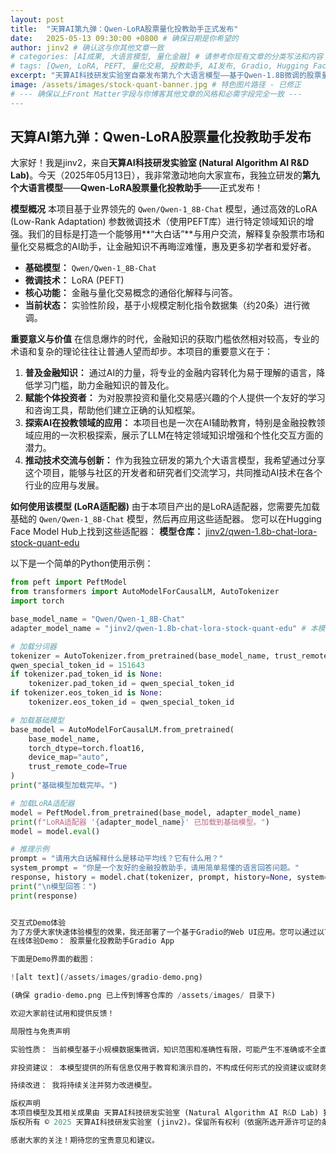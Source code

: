 ```yaml
---
layout: post
title:  "天算AI第九弹：Qwen-LoRA股票量化投教助手正式发布"
date:   2025-05-13 09:30:00 +0800 # 确保日期是你希望的
author: jinv2 # 确认这与你其他文章一致
# categories: [AI成果, 大语言模型, 量化金融] # 请参考你现有文章的分类写法和内容
# tags: [Qwen, LoRA, PEFT, 量化交易, 投教助手, AI发布, Gradio, Hugging Face] # 请参考你现有文章的标签写法和内容
excerpt: "天算AI科技研发实验室自豪发布第九个大语言模型——基于Qwen-1.8B微调的股票量化投教助手。本文介绍了模型的概况、使用方法、重要意义，并提供了在线Demo体验。"
image: /assets/images/stock-quant-banner.jpg # 特色图片路径 - 已修正
# --- 确保以上Front Matter字段与你博客其他文章的风格和必需字段完全一致 ---
---
```


## 天算AI第九弹：Qwen-LoRA股票量化投教助手发布

大家好！我是jinv2，来自**天算AI科技研发实验室 (Natural Algorithm AI R&D Lab)**。今天（2025年05月13日），我非常激动地向大家宣布，我独立研发的**第九个大语言模型**——**Qwen-LoRA股票量化投教助手**——正式发布！

<!-- 可选：特色图片已经通过Front Matter的 'image' 字段指定，主题通常会在文章顶部显示它 -->
<!-- 如果你想在正文中也插入，可以使用下面的路径 -->
<!-- ![股票量化概念图](/assets/images/stock-quant-banner.jpg "AI赋能金融投教") -->

**模型概况**
本项目基于业界领先的 `Qwen/Qwen-1_8B-Chat` 模型，通过高效的LoRA (Low-Rank Adaptation) 参数微调技术（使用PEFT库）进行特定领域知识的增强。我们的目标是打造一个能够用**“大白话”**与用户交流，解释复杂股票市场和量化交易概念的AI助手，让金融知识不再晦涩难懂，惠及更多初学者和爱好者。

*   **基础模型：** `Qwen/Qwen-1_8B-Chat`
*   **微调技术：** LoRA (PEFT)
*   **核心功能：** 金融与量化交易概念的通俗化解释与问答。
*   **当前状态：** 实验性阶段，基于小规模定制化指令数据集（约20条）进行微调。

**重要意义与价值**
在信息爆炸的时代，金融知识的获取门槛依然相对较高，专业的术语和复杂的理论往往让普通人望而却步。本项目的重要意义在于：
1.  **普及金融知识：** 通过AI的力量，将专业的金融内容转化为易于理解的语言，降低学习门槛，助力金融知识的普及化。
2.  **赋能个体投资者：** 为对股票投资和量化交易感兴趣的个人提供一个友好的学习和咨询工具，帮助他们建立正确的认知框架。
3.  **探索AI在投教领域的应用：** 本项目也是一次在AI辅助教育，特别是金融投教领域应用的一次积极探索，展示了LLM在特定领域知识增强和个性化交互方面的潜力。
4.  **推动技术交流与创新：** 作为我独立研发的第九个大语言模型，我希望通过分享这个项目，能够与社区的开发者和研究者们交流学习，共同推动AI技术在各个行业的应用与发展。

**如何使用该模型 (LoRA适配器)**
由于本项目产出的是LoRA适配器，您需要先加载基础的 `Qwen/Qwen-1_8B-Chat` 模型，然后再应用这些适配器。
您可以在Hugging Face Model Hub上找到这些适配器：
**模型仓库：** [jinv2/qwen-1.8b-chat-lora-stock-quant-edu](https://huggingface.co/jinv2/qwen-1.8b-chat-lora-stock-quant-edu)

以下是一个简单的Python使用示例：
```python
from peft import PeftModel
from transformers import AutoModelForCausalLM, AutoTokenizer
import torch

base_model_name = "Qwen/Qwen-1_8B-Chat"
adapter_model_name = "jinv2/qwen-1.8b-chat-lora-stock-quant-edu" # 本模型ID

# 加载分词器
tokenizer = AutoTokenizer.from_pretrained(base_model_name, trust_remote_code=True)
qwen_special_token_id = 151643 
if tokenizer.pad_token_id is None:
    tokenizer.pad_token_id = qwen_special_token_id
if tokenizer.eos_token_id is None:
    tokenizer.eos_token_id = qwen_special_token_id

# 加载基础模型
base_model = AutoModelForCausalLM.from_pretrained(
    base_model_name,
    torch_dtype=torch.float16, 
    device_map="auto",
    trust_remote_code=True
)
print("基础模型加载完毕。")

# 加载LoRA适配器
model = PeftModel.from_pretrained(base_model, adapter_model_name)
print(f"LoRA适配器 '{adapter_model_name}' 已加载到基础模型。")
model = model.eval()

# 推理示例
prompt = "请用大白话解释什么是移动平均线？它有什么用？"
system_prompt = "你是一个友好的金融投教助手，请用简单易懂的语言回答问题。"
response, history = model.chat(tokenizer, prompt, history=None, system=system_prompt)
print("\n模型回答：")
print(response)


交互式Demo体验
为了方便大家快速体验模型的效果，我还部署了一个基于Gradio的Web UI应用。您可以通过以下链接访问：
在线体验Demo： 股票量化投教助手Gradio App

下面是Demo界面的截图：

![alt text](/assets/images/gradio-demo.png)

(确保 gradio-demo.png 已上传到博客仓库的 /assets/images/ 目录下)

欢迎大家前往试用和提供反馈！

局限性与免责声明

实验性质： 当前模型基于小规模数据集微调，知识范围和准确性有限，可能产生不准确或不全面的回答。

非投资建议： 本模型提供的所有信息仅用于教育和演示目的，不构成任何形式的投资建议或财务意见。 投资有风险，决策需谨慎，请务必咨询专业的财务顾问。

持续改进： 我将持续关注并努力改进模型。

版权声明
本项目模型及其相关成果由 天算AI科技研发实验室 (Natural Algorithm AI R&D Lab) 独立研发。
版权所有 © 2025 天算AI科技研发实验室 (jinv2)。保留所有权利（依据所选开源许可证的条款除外）。

感谢大家的关注！期待您的宝贵意见和建议。

